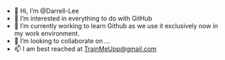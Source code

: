 - 👋 Hi, I’m @Darrell-Lee
- 👀 I’m interested in everything to do with GitHub
- 🌱 I’m currently working to learn Github as we use it exclusively now in my work environment.
- 💞️ I’m looking to collaborate on ...
- 📫 I am best reached at TrainMeUpp@gmail.com

<!---
Darrell-Lee/Darrell-Lee is a ✨ special ✨ repository because its `README.md` (this file) appears on your GitHub profile.
You can click the Preview link to take a look at your changes.
--->
